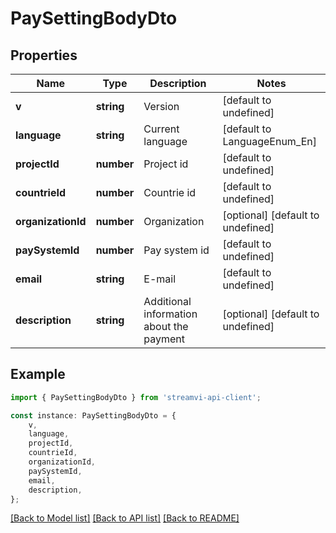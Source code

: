 # PaySettingBodyDto


## Properties

Name | Type | Description | Notes
------------ | ------------- | ------------- | -------------
**v** | **string** | Version | [default to undefined]
**language** | **string** | Current language | [default to LanguageEnum_En]
**projectId** | **number** | Project id | [default to undefined]
**countrieId** | **number** | Countrie id | [default to undefined]
**organizationId** | **number** | Organization | [optional] [default to undefined]
**paySystemId** | **number** | Pay system id | [default to undefined]
**email** | **string** | E-mail | [default to undefined]
**description** | **string** | Additional information about the payment | [optional] [default to undefined]

## Example

```typescript
import { PaySettingBodyDto } from 'streamvi-api-client';

const instance: PaySettingBodyDto = {
    v,
    language,
    projectId,
    countrieId,
    organizationId,
    paySystemId,
    email,
    description,
};
```

[[Back to Model list]](../README.md#documentation-for-models) [[Back to API list]](../README.md#documentation-for-api-endpoints) [[Back to README]](../README.md)
